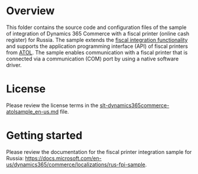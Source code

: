 # Overview

This folder contains the source code and configuration files of the sample of integration of Dynamics 365 Commerce with a fiscal printer (online cash register) for Russia. The sample extends the [fiscal integration functionality](https://docs.microsoft.com/en-us/dynamics365/commerce/localizations/fiscal-integration-for-retail-channel) and supports the application programming interface (API) of fiscal printers from [ATOL](http://integration.atol.ru/). The sample enables communication with a fiscal printer that is connected via a communication (COM) port by using a native software driver.

# License

Please review the license terms in the [slt-dynamics365commerce-atolsample_en-us.md](./slt-dynamics365commerce-atolsample_en-us.md) file.

# Getting started

Please review the documentation for the fiscal printer integration sample for Russia: https://docs.microsoft.com/en-us/dynamics365/commerce/localizations/rus-fpi-sample.